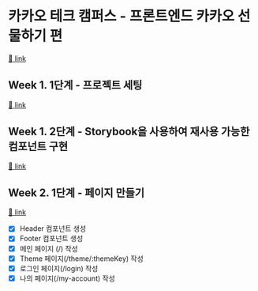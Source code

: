 # 카카오 테크 캠퍼스 - 프론트엔드 카카오 선물하기 편

[🔗 link](https://edu.nextstep.camp/s/hazAC9xa)

## Week 1. 1단계 - 프로젝트 세팅

[🔗 link](https://edu.nextstep.camp/s/hazAC9xa/ls/QzgHvzRM)

## Week 1. 2단계 - Storybook을 사용하여 재사용 가능한 컴포넌트 구현

[🔗 link](https://edu.nextstep.camp/s/hazAC9xa/ls/4wYFPW1K)

## Week 2. 1단계 - 페이지 만들기

[🔗 link](https://edu.nextstep.camp/s/hazAC9xa/ls/QzV1ncxk)

- [x] Header 컴포넌트 생성
- [x] Footer 컴포넌트 생성
- [x] 메인 페이지 (/) 작성
- [x] Theme 페이지(/theme/:themeKey) 작성
- [x] 로그인 페이지(/login) 작성
- [x] 나의 페이지(/my-account) 작성
